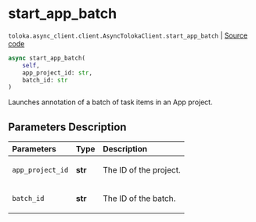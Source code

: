 # start_app_batch
`toloka.async_client.client.AsyncTolokaClient.start_app_batch` | [Source code](https://github.com/Toloka/toloka-kit/blob/v1.1.1/src/async_client/client.py#L0)

```python
async start_app_batch(
    self,
    app_project_id: str,
    batch_id: str
)
```

Launches annotation of a batch of task items in an App project.

## Parameters Description

| Parameters | Type | Description |
| :----------| :----| :-----------|
`app_project_id`|**str**|<p>The ID of the project.</p>
`batch_id`|**str**|<p>The ID of the batch.</p>
